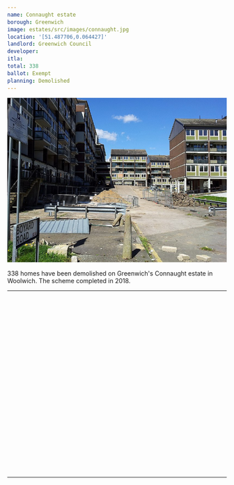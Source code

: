```yaml
---
name: Connaught estate 
borough: Greenwich
image: estates/src/images/connaught.jpg
location: '[51.487706,0.064427]'
landlord: Greenwich Council
developer:
itla:
total: 338
ballot: Exempt
planning: Demolished
---
```

![connaught estate](../estates/src/images/connaught.jpg)

338 homes have been demolished on Greenwich's Connaught estate in Woolwich.
The scheme completed in 2018.

---

<!------------THE CODE BELOW RENDERS THE MAP - DO NOT EDIT! ---------------------------->

<div id="map" style="width: 100%; height: 400px;"></div>

<script>
  var map = L.map('map').setView({{ location }}, 13);
  L.tileLayer('https://tile.openstreetmap.org/{z}/{x}/{y}.png', {
  maxZoom: 19,
attribution: '&copy; <a href="http://www.openstreetmap.org/copyright">OpenStreetMap</a>'
}).addTo(map);
var circle = L.circle({{ location }}, {
    color: 'red',
    fillColor: '#f03',
    fillOpacity: 0.5,
    radius: 500
}).addTo(map);
</script>

---